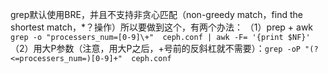 grep默认使用BRE，并且不支持非贪心匹配（non-greedy match，find the shortest match，*？操作）所以要做到这个，有两个办法：
（1）prep + awk `grep -o "processers_num=[0-9]\+"  ceph.conf | awk -F= '{print $NF}'`
（2）用大P参数（注意，用大P之后，+号前的反斜杠就不需要）：`grep -oP "(?<=processers_num=)[0-9]+"  ceph.conf`
